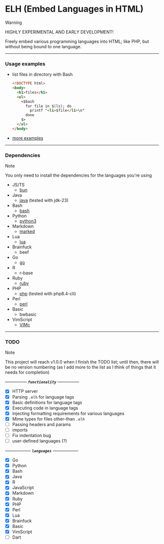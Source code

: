 # ELH (Embed Languages in HTML)

>[!WARNING]
>HIGHLY EXPERIMENTAL AND EARLY DEVELOPMENT!

Freely embed various programming languages into HTML; like PHP, but without being bound to one language.

---

### Usage examples

- list files in directory with Bash
  ```html
  <!DOCTYPE html>
  <body>
    <h1>files</h1>
    <ul>
      <$bash
        for file in $(ls); do
          printf "<li>$file</li>\n"
        done
      $>
    </ul>
  </body>
  ```
- [more examples](https://github.com/Supraboy981322/ELH/tree/master/docs/examples)

---

### Dependencies
>[!NOTE]
>You only need to install the dependencies for the languages you're using

- JS/TS
  - [bun](bun.sh)
- Java
  - [java](java.com) (tested with jdk-23)
- Bash
  - [bash](gnu.org/software/bash/)
- Python
  - [python3](python.org/)
- Markdown
  - [marked](github.com/markedjs/marked)
- Lua
  - [lua](lua.org)
- Brainfuck
  - beef
- Go
  - [go](go.dev)
- R
  - r-base
- Ruby
  - [ruby](ruby-lang.org)
- PHP
  - [php](php.net) (tested with php8.4-cli)
- Perl
  - [perl](perl.org)
- Basic
  - bwbasic
- VimScript
  - [VIMc](github.com/Supraboy981322/vimc/)

---

### TODO

>[!NOTE]
>This project will reach v1.0.0 when I finish the TODO list; until then, there will be no version numbering
>  (as I add more to the list as I think of things that it needs for completion) 

~~-----------~~  ***`functionality`***  ~~-----------~~
- [x] HTTP server
- [x] Parsing `.elh` for language tags
- [x] Basic definitions for language tags
- [x] Executing code in language tags
- [x] Injecting formatting requirements for various languages 
- [x] Mime types for files other-than `.elh`
- [ ] Passing headers and params
- [ ] imports
- [ ] Fix indentation bug
- [ ] user-defined languages (?)

~~-------------~~  ***`languages`***  ~~-------------~~
- [x] Go
- [x] Python
- [x] Bash
- [x] Java
- [x] R
- [x] JavaScript
- [x] Markdown
- [x] Ruby
- [x] PHP
- [x] Perl
- [x] Lua
- [x] Brainfuck
- [x] Basic
- [x] VimScript
- [ ] Dart
